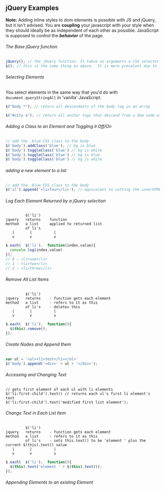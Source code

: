 ## jQuery Examples



**Note:** Adding inline styles to dom elements is possible with JS and jQuery, but it isn't advised.  You are **coupling** your javascript with your style when they should ideally be as independent of each other as possible. JavaScript is supposed to control the ***behavior*** of the page.

###### The Base jQuery function
````javascript
jQuery(); // the jQuery function. It takes as arguments a CSS selector string.
$(); // this is the same thing as above.  It is more prevalent due to it's brief, distinct syntax.
````

###### Selecting Elements

You select elements in the same way that you'd do with ````document.queryStringAll```` in 'vanilla' JavaScript.
````javascript
$("body *"); // return all descendants of the body tag in an array

$("#city a"); // return all anchor tags that descend from a dom node with the id 'city'
````


###### Adding a Class to an Element and Toggling it Off/On
````javascript
// add the .blue CSS class to the body
$('body').addClass('blue'); // bg is blue
$('body').toggleClass('blue') // bg is white
$('body').toggleClass('blue') // bg is blue
$('body').toggleClass('blue') // bg is white

````
###### adding a new element to a list 
````javascript
// add the .blue CSS class to the body
$('ul').append('<li>four</li>'); // equivalent to setting the innerHTML to '<li>four</li>'

````

###### Log Each Element Returned by a jQuery selection
````
         $('li')
jquery   returns    function
method   a list     applied to returned list
         of li's
   |       |          | 
   v       v          v
````
````javascript
$.each(  $('li'),  function(index,value){
  console.log(index,value)
});
// 0 : <li>one</li>
// 1 : <li>two</li>
// 2 : <li>three</li>
````

###### Remove All List Items
````
         $('li')
jquery   returns    - function gets each element
method   a list     - refers to it as this
         of li's    - deletes this
   |       |          | 
   v       v          v
````
```javascript
$.each(  $('li'),  function(){
  $(this).remove();
});
````

###### Create Nodes and Append them
````javascript
var ul = '<ul><li>test</li></ul>'
$('body').append('<div>' + ul + '</div>');
````

###### Accessing and Changing Text 
````
// gets first element of each ul with li elements
$('li:first-child').text() // returns each ul's first li element's text
$('li:first-child').text('modified first list element');
````

###### Change Text in Each List Item
````
         $('li')
jquery   returns    - function gets each element
method   a list     - refers to it as this
         of li's    - sets this.text() to be 'element ' plus the current $(this).text() value 
   |       |          | 
   v       v          v
````

```javascript
$.each(  $('li'),  function(){
  $(this).text('element ' + $(this).text());
});
````
###### Appending Elements to an existing Element
